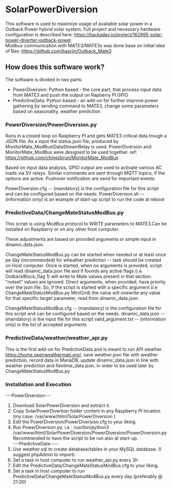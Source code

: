 # SolarPowerDiversion

This software is used to maximize usage of available solar power in a Outback Power hybrid solar system.
Full project and necessary hardware configuration is described here: https://hackaday.io/project/162995-solar-power-diverter-outback-power.  
Modbus communication with MATE3/MATE3s was done base on initial idea of Bas: https://github.com/basrijn/Outback_Mate3 

## How does this software work?

The software is divided in two parts:

- PowerDiversion: Python based - the core part, that process input data from MATE3 and push the output on Rapberry PI GPIO
- PredictiveData: Python based - an add-on for further improve power gathering by sending command to MATE3, change some parameters based on seasonality, weather prediction

### PowerDiversion/PowerDiversion.py
Runs in a closed loop on Raspberry PI and gets MATE3 critical data trough a JSON file.
As a input the status.json file, produced by MonitorMate_ModBus\DataStreamRelay is used.
PowerDiversion and MonitorMate_ModBus were designed to be used together. ref: https://github.com/chinezbrun/MonitorMate_ModBus

Based on input data analysis, GPIO output are used to activate various AC loads via 5V relays.
Similar commands are sent through MQTT topics, if the options are active.
Pushover notification are send for important events.

PowerDiversion.cfg -- (mandatory) is the configuration file for this script and can be configured based on the needs.
PowerDiversion.sh  -- (information only) is an example of start-up script to run the code at reboot

### PredictiveData/ChangeMateStatusModBus.py
This script is using ModBus protocol to WRITE parameters to MATE3.Can be installed on Raspberry or on any other host computer.

These adjustments are based on provided arguments or simple input in dinamic.data.json.

ChangeMateStatusModBus.py can be started when needed or at least once pe day (recommended) for wheather prediction -- task should be created on Host computer.
Once is started, when no arguments is provided, script will read dinamic_data.json file and if founds any active flags (i.e OutbackBlock_flag	1) will write to Mate values present in that section. "notset" values are ignored. 
Direct arguments, when provided, have priority over the json file. So, if the script is started with a specific argument (i.e  ChangeMateStatusModBus.py MiniGrid) the value will ovewrite any value for that specific target parameter, read from dinamic_data.json.

ChangeMateStatusModBus.cfg -- (mandatory) is the configuration file for this script and can be configured based on the needs.
dinamic_data.json          -- (mandatory) is the input file for this script
valid_argument.txt         -- (information only) is the list of accepted arguments

### PredictiveData/weather/weather_api.py
This is the first add-on for PredictiveData and is meant to run API weather https://home.openweathermap.org/, save weather.json file with weather prediction, record data in MariaDB, update dinamic_data.json in line with weather prediction and flextime_data.json, in order to be used later by ChangeMateStatusModBus.py

### Installation and Execution
---PowerDiversion---
1. Download SolarPowerDiversion and extract it. 
2. Copy SolarPowerDivertion folder content in any Raspberry PI location (my case: /var/www/html/SolarPowerDiversion )
3. Edit the PowerDiversion/PowerDiversion.cfg to your liking.
4. Run PowerDiversion.py. i.e : /usr/bin/python3 /var/www/html/SolarPowerDiversion/PowerDiversion/PowerDiversion.py
   Recommended to have the script to be run also at start-up.  
---PredictiveData----
5. Use weather.sql to create database/tables in your MySQL database. (I suggest phpAdmin to import)
6. Set a task in host computer to run weather_api.py every 3h
7. Edit the PredictiveData/ChangeMateStatusModBus.cfg to your liking.
8. Set a task in host computer to run PredictiveData/ChangeMateStatusModBus.py every day (preferably @ 21:30)







